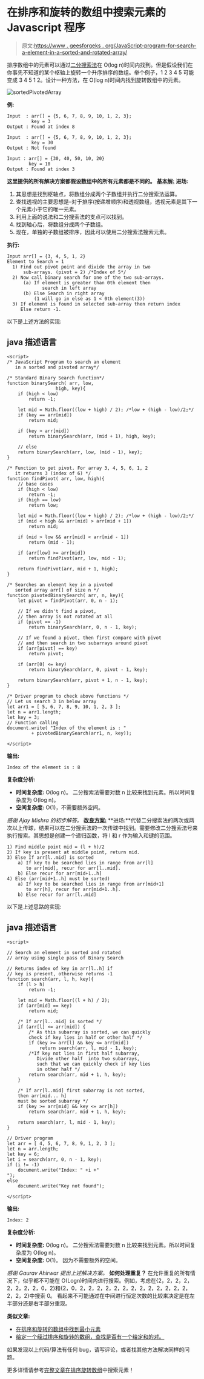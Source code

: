 # 在排序和旋转的数组中搜索元素的 Javascript 程序

> 原文:[https://www . geesforgeks . org/JavaScript-program-for-search-a-element-in-a-sorted-and-rotated-array/](https://www.geeksforgeeks.org/javascript-program-for-search-an-element-in-a-sorted-and-rotated-array/)

排序数组中的元素可以通过[二分搜索法](https://www.geeksforgeeks.org/binary-search/)在 O(log n)时间内找到。但是假设我们在你事先不知道的某个枢轴上旋转一个升序排序的数组。举个例子，1 2 3 4 5 可能变成 3 4 5 1 2。设计一种方法，在 O(log n)时间内找到旋转数组中的元素。

![sortedPivotedArray](img/c522cf12d6b34447ea37b38f556b4bfe.png)

**例:**

```
Input  : arr[] = {5, 6, 7, 8, 9, 10, 1, 2, 3};
         key = 3
Output : Found at index 8

Input  : arr[] = {5, 6, 7, 8, 9, 10, 1, 2, 3};
         key = 30
Output : Not found

Input : arr[] = {30, 40, 50, 10, 20}
        key = 10   
Output : Found at index 3
```

**这里提供的所有解决方案都假设数组中的所有元素都是不同的。**
**<u>基本解:</u>**
**进场:**

1.  其思想是找到枢轴点，将数组分成两个子数组并执行二分搜索法运算。
2.  查找透视的主要思想是–对于排序(按递增顺序)和透视数组，透视元素是其下一个元素小于它的唯一元素。
3.  利用上面的说法和二分搜索法的支点可以找到。
4.  找到轴心后，将数组分成两个子数组。
5.  现在，单独的子数组被排序，因此可以使用二分搜索法搜索元素。

**执行:**

```
Input arr[] = {3, 4, 5, 1, 2}
Element to Search = 1
  1) Find out pivot point and divide the array in two
      sub-arrays. (pivot = 2) /*Index of 5*/
  2) Now call binary search for one of the two sub-arrays.
      (a) If element is greater than 0th element then
             search in left array
      (b) Else Search in right array
          (1 will go in else as 1 < 0th element(3))
  3) If element is found in selected sub-array then return index
     Else return -1.
```

以下是上述方法的实现:

## java 描述语言

```
<script>
/* JavaScript Program to search an element
   in a sorted and pivoted array*/

/* Standard Binary Search function*/
function binarySearch( arr, low,
                  high, key){
    if (high < low)
        return -1;

    let mid = Math.floor((low + high) / 2); /*low + (high - low)/2;*/
    if (key == arr[mid])
        return mid;

    if (key > arr[mid])
        return binarySearch(arr, (mid + 1), high, key);

    // else
    return binarySearch(arr, low, (mid - 1), key);
}

/* Function to get pivot. For array 3, 4, 5, 6, 1, 2
   it returns 3 (index of 6) */
function findPivot( arr, low, high){
    // base cases
    if (high < low)
        return -1;
    if (high == low)
        return low;

    let mid = Math.floor((low + high) / 2); /*low + (high - low)/2;*/
    if (mid < high && arr[mid] > arr[mid + 1])
        return mid;

    if (mid > low && arr[mid] < arr[mid - 1])
        return (mid - 1);

    if (arr[low] >= arr[mid])
        return findPivot(arr, low, mid - 1);

    return findPivot(arr, mid + 1, high);
}

/* Searches an element key in a pivoted
   sorted array arr[] of size n */
function pivotedBinarySearch( arr, n, key){
    let pivot = findPivot(arr, 0, n - 1);

    // If we didn't find a pivot,
    // then array is not rotated at all
    if (pivot == -1)
        return binarySearch(arr, 0, n - 1, key);

    // If we found a pivot, then first compare with pivot
    // and then search in two subarrays around pivot
    if (arr[pivot] == key)
        return pivot;

    if (arr[0] <= key)
        return binarySearch(arr, 0, pivot - 1, key);

    return binarySearch(arr, pivot + 1, n - 1, key);
}

/* Driver program to check above functions */
// Let us search 3 in below array
let arr1 = [ 5, 6, 7, 8, 9, 10, 1, 2, 3 ];
let n = arr1.length;
let key = 3;
// Function calling
document.write( "Index of the element is : "
         + pivotedBinarySearch(arr1, n, key));

</script>
```

**输出:**

```
Index of the element is : 8
```

**复杂度分析:**

*   **时间复杂度:** O(log n)。
    二分搜索法需要对数 n 比较来找到元素。所以时间复杂度为 O(log n)。
*   **空间复杂度:** O(1)，不需要额外空间。

*感谢 Ajay Mishra 的初步解答。*
**<u>改良方案:</u>**
**进场:**代替二分搜索法的两次或两次以上传球，结果可以在二分搜索法的一次传球中找到。需要修改二分搜索法号来执行搜索。其思想是创建一个递归函数，将 l 和 r 作为输入和键的范围。

```
1) Find middle point mid = (l + h)/2
2) If key is present at middle point, return mid.
3) Else If arr[l..mid] is sorted
    a) If key to be searched lies in range from arr[l]
       to arr[mid], recur for arr[l..mid].
    b) Else recur for arr[mid+1..h]
4) Else (arr[mid+1..h] must be sorted)
    a) If key to be searched lies in range from arr[mid+1]
       to arr[h], recur for arr[mid+1..h].
    b) Else recur for arr[l..mid] 
```

以下是上述思路的实现:

## java 描述语言

```
<script>

// Search an element in sorted and rotated
// array using single pass of Binary Search

// Returns index of key in arr[l..h] if
// key is present, otherwise returns -1
function search(arr, l, h, key){
    if (l > h)
        return -1;

    let mid = Math.floor((l + h) / 2);
    if (arr[mid] == key)
        return mid;

    /* If arr[l...mid] is sorted */
    if (arr[l] <= arr[mid]) {
        /* As this subarray is sorted, we can quickly
        check if key lies in half or other half */
        if (key >= arr[l] && key <= arr[mid])
            return search(arr, l, mid - 1, key);
        /*If key not lies in first half subarray, 
           Divide other half  into two subarrays,
           such that we can quickly check if key lies 
           in other half */
        return search(arr, mid + 1, h, key);
    }

    /* If arr[l..mid] first subarray is not sorted, 
    then arr[mid... h]
    must be sorted subarray */
    if (key >= arr[mid] && key <= arr[h])
        return search(arr, mid + 1, h, key);

    return search(arr, l, mid - 1, key);
}

// Driver program
let arr = [ 4, 5, 6, 7, 8, 9, 1, 2, 3 ];
let n = arr.length;
let key = 6;
let i = search(arr, 0, n - 1, key);
if (i != -1)
    document.write("Index: " +i +"
");
else
    document.write("Key not found");

</script>
```

**输出:**

```
Index: 2
```

**复杂度分析:**

*   **时间复杂度:** O(log n)。
    二分搜索法需要对数 n 比较来找到元素。所以时间复杂度为 O(log n)。
*   **空间复杂度:** O(1)。
    因为不需要额外的空间。

*感谢 Gaurav Ahirwar 提出上述解决方案。*
**如何处理重复？**
在允许重复的所有情况下，似乎都不可能在 O(Logn)时间内进行搜索。例如，考虑在{2，2，2，2，2，2，2，2，0，2}和{2，0，2，2，2，2，2，2，2，2，2，2，2，2，2，2，2，2}中搜索 0。
看起来不可能通过在中间进行恒定次数的比较来决定是在左半部分还是右半部分重现。

**类似文章:**

*   [在排序和旋转的数组中找到最小元素](https://www.geeksforgeeks.org/find-minimum-element-in-a-sorted-and-rotated-array/)
*   [给定一个经过排序和旋转的数组，查找是否有一个给定和的对。](https://www.geeksforgeeks.org/given-a-sorted-and-rotated-array-find-if-there-is-a-pair-with-a-given-sum/)

如果发现以上代码/算法有任何 bug，请写评论，或者找其他方法解决同样的问题。

更多详情请参考[完整文章在排序旋转数组](https://www.geeksforgeeks.org/search-an-element-in-a-sorted-and-pivoted-array/)中搜索元素！